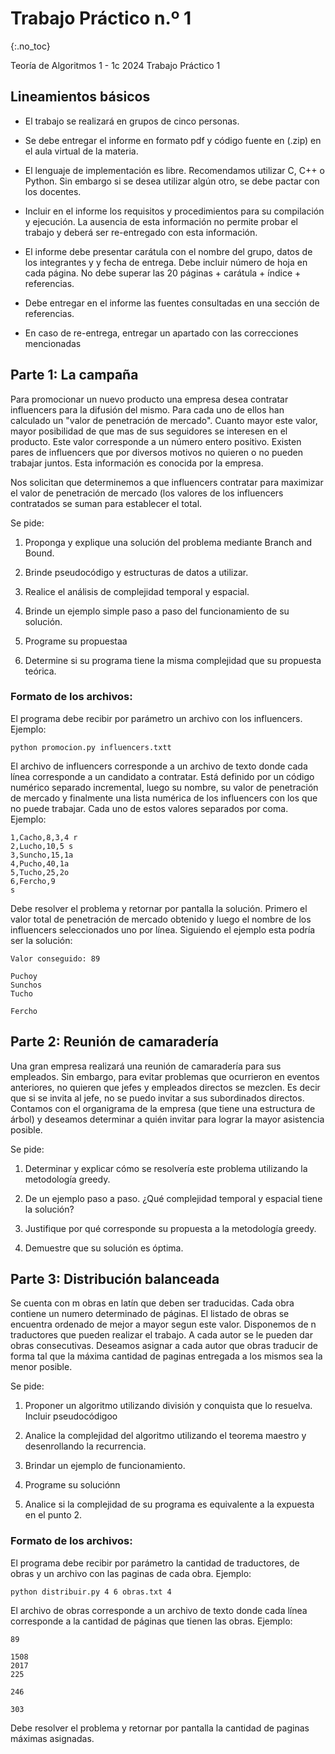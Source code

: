 Trabajo Práctico n.º 1
======================
{:.no_toc}

Teoría de Algoritmos 1 - 1c 2024
Trabajo Práctico 1

## Lineamientos básicos

- El trabajo se realizará en grupos de cinco personas.

- Se debe entregar el informe en formato pdf y código fuente en (.zip) en el aula virtual de la materia.

- El lenguaje de implementación es libre. Recomendamos utilizar C, C++ o Python. Sin embargo si se desea utilizar algún otro, se debe pactar con los docentes.

- Incluir en el informe los requisitos y procedimientos para su compilación y ejecución. La ausencia de esta información no permite probar el trabajo y deberá ser re-entregado con esta información.

- El informe debe presentar carátula con el nombre del grupo, datos de los integrantes y  y fecha de entrega. Debe incluir número de hoja en cada página. No debe superar las 20 páginas + carátula + índice + referencias.

- Debe entregar en el informe las fuentes consultadas en una sección de referencias.

- En caso de re-entrega, entregar un apartado con las correcciones mencionadas

## Parte 1: La campaña 

Para promocionar un nuevo producto una empresa desea contratar influencers para la difusión del mismo. Para cada uno de ellos han calculado un "valor de penetración de mercado". Cuanto mayor este valor, mayor posibilidad de que mas de sus seguidores se interesen en el producto. Este valor corresponde a un número entero positivo. Existen pares de influencers que por diversos motivos no quieren o no pueden trabajar juntos. Esta información es conocida por la empresa.

Nos solicitan que determinemos a que influencers contratar para maximizar el valor de penetración de mercado (los valores de los influencers contratados se suman para establecer el total. 

Se pide:

1.  Proponga y explique una solución del problema mediante Branch and Bound.

1.  Brinde pseudocódigo y estructuras de datos a utilizar. 

1.  Realice el análisis de complejidad temporal y espacial.

1.  Brinde un ejemplo simple paso a paso del funcionamiento de su solución.

1.  Programe su propuestaa

1.  Determine si su programa tiene la misma complejidad que su propuesta teórica.

### Formato de los archivos:

El programa debe recibir por parámetro un archivo con los influencers. Ejemplo:

	python promocion.py influencers.txtt

El archivo de influencers corresponde a un archivo de texto donde cada línea corresponde a un candidato a contratar. Está definido por un código numérico separado incremental, luego su nombre, su valor de penetración de mercado y finalmente una lista numérica de los influencers con los que no puede trabajar. Cada uno de estos valores separados por coma. Ejemplo:

	1,Cacho,8,3,4 r
	2,Lucho,10,5 s
	3,Suncho,15,1a
	4,Pucho,40,1a
	5,Tucho,25,2o
	6,Fercho,9
	s
Debe resolver el problema y retornar por pantalla la solución. Primero el valor total de penetración de mercado obtenido y luego el nombre de los influencers seleccionados uno por línea. Siguiendo el ejemplo esta podría ser la solución:
	Valor conseguido: 89

	Puchoy
	Sunchos
	Tucho
	
	Fercho
	


## Parte 2: Reunión de camaradería 

Una gran empresa realizará una reunión de camaradería para sus empleados. Sin embargo, para evitar problemas que ocurrieron en eventos anteriores, no quieren que jefes y empleados directos se mezclen. Es decir que si se invita al jefe, no se puedo invitar a sus subordinados directos. Contamos con el organigrama de la empresa (que tiene una estructura de árbol) y deseamos determinar a quién invitar para lograr la mayor asistencia posible.

Se pide:

1.  Determinar y explicar cómo se resolvería este problema utilizando la metodología greedy. 

1.  De un ejemplo paso a paso. ¿Qué complejidad temporal y espacial tiene la solución?

1.  Justifique por qué corresponde su propuesta a la metodología greedy.

1.  Demuestre que su solución es óptima.

## Parte 3: Distribución balanceada 
Se cuenta con m obras en latín que deben ser traducidas. Cada obra contiene un numero determinado de páginas. El listado de obras se encuentra ordenado de mejor a mayor segun este valor. Disponemos de n traductores que pueden realizar el trabajo. A cada autor se le pueden dar obras consecutivas. Deseamos asignar a cada autor que obras traducir de forma tal que la máxima cantidad de paginas entregada a los mismos sea la menor posible.


Se pide:

1.  Proponer un algoritmo utilizando división y conquista que lo resuelva. Incluir pseudocódigoo

1.  Analice la complejidad del algoritmo utilizando el teorema maestro y desenrollando la recurrencia.

1.  Brindar un ejemplo de funcionamiento.

1.  Programe su soluciónn

1.  Analice si la complejidad de su programa es equivalente a la expuesta en el punto 2.

### Formato de los archivos:

El programa debe recibir por parámetro la cantidad de traductores, de obras y un archivo con las paginas de cada obra. Ejemplo:

	python distribuir.py 4 6 obras.txt 4

El archivo de obras corresponde a un archivo de texto donde cada línea corresponde a la cantidad de páginas que tienen las obras. Ejemplo:

	89
	
	1508
	2017
	225
	
	246
	
	303

Debe resolver el problema y retornar por pantalla la cantidad de paginas máximas asignadas.
